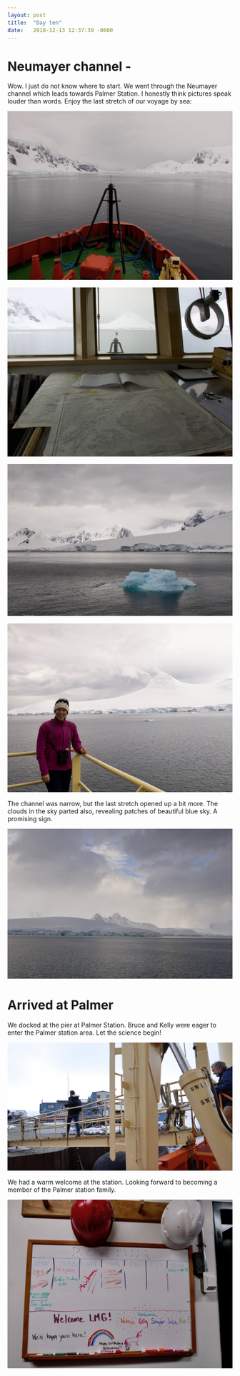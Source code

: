 ```yaml
---
layout: post
title:  "Day ten"
date:   2018-12-13 12:37:39 -0600
---
```

# Neumayer channel - 
Wow. I just do not know where to start. We went through the Neumayer channel which leads towards Palmer Station. I honestly think pictures speak louder than words. Enjoy the last stretch of our voyage by sea:

![Entering the Neumayer](/assets/blog_photos/181213/p1060208.jpg)

![Navigation with maps](/assets/blog_photos/181213/p1060238.jpg)

![Colorful ice](/assets/blog_photos/181213/p1060267.jpg)

![Happy](/assets/blog_photos/181213/p1060260.jpg)

The channel was narrow, but the last stretch opened up a bit more. The clouds in the sky parted also, revealing patches of beautiful blue sky. A promising sign.

![Happy](/assets/blog_photos/181213/p1060247.jpg)

# Arrived at Palmer
We docked at the pier at Palmer Station. Bruce and Kelly were eager to enter the Palmer station area. Let the science begin!

![Kelly and Bruce at Palmer](/assets/blog_photos/181213/20181213screenshot.jpg)

We had a warm welcome at the station. Looking forward to becoming a member of the Palmer station family.

![Welcome](/assets/blog_photos/181213/p1060278.jpg)
